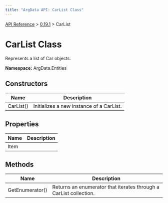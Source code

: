 ```yaml
---
title: "ArgData API: CarList Class"
---
```


[API Reference](/argdata/api/) &gt; [0.19.1](/argdata/api/0.19.1/) &gt; CarList

# CarList Class

Represents a list of Car objects.

**Namespace:** ArgData.Entities

## Constructors

<table class="table table-bordered table-striped ">
<thead>
  <tr>
    <th>Name</th>
    <th>Description</th>
  </tr>
</thead>
<tbody>
  <tr>
    <td>CarList()</td>
    <td>Initializes a new instance of a CarList.</td>
  </tr>
</tbody>
</table>


## Properties

<table class="table table-bordered table-striped ">
<thead>
  <tr>
    <th>Name</th>
    <th>Description</th>
  </tr>
</thead>
<tbody>
  <tr>
    <td>Item</td>
    <td></td>
  </tr>
</tbody>
</table>


## Methods

<table class="table table-bordered table-striped ">
<thead>
  <tr>
    <th>Name</th>
    <th>Description</th>
  </tr>
</thead>
<tbody>
  <tr>
    <td>GetEnumerator()</td>
    <td>Returns an enumerator that iterates through a CarList collection.</td>
  </tr>
</tbody>
</table>


